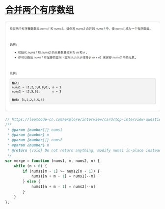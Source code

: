 # [合并两个有序数组](https://leetcode-cn.com/explore/interview/card/top-interview-questions-easy/8/sorting-and-searching/52/)

![merge](./imgs/merge.png)

```js
// https://leetcode-cn.com/explore/interview/card/top-interview-questions-easy/8/sorting-and-searching/52/
/**
 * @param {number[]} nums1
 * @param {number} m
 * @param {number[]} nums2
 * @param {number} n
 * @return {void} Do not return anything, modify nums1 in-place instead.
 */
var merge = function (nums1, m, nums2, n) {
    while (n > 0) {
        if (nums1[m - 1] >= nums2[n - 1]) {
            nums1[n + m - 1] = nums1[--m]
        } else {
            nums1[n + m - 1] = nums2[--n]
        }
    }
};
```